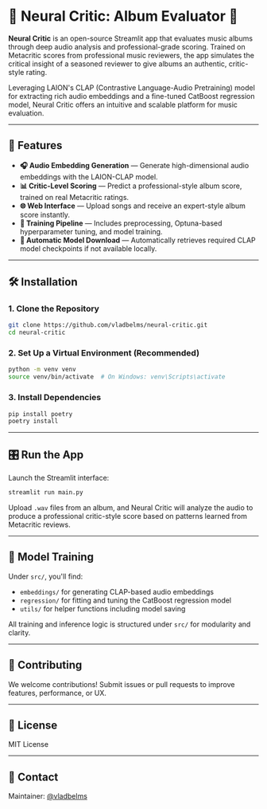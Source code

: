 # 🎵 Neural Critic: Album Evaluator 🎵

**Neural Critic** is an open-source Streamlit app that evaluates music albums through deep audio analysis and professional-grade scoring. Trained on Metacritic scores from professional music reviewers, the app simulates the critical insight of a seasoned reviewer to give albums an authentic, critic-style rating.

Leveraging LAION's CLAP (Contrastive Language-Audio Pretraining) model for extracting rich audio embeddings and a fine-tuned CatBoost regression model, Neural Critic offers an intuitive and scalable platform for music evaluation.

---

## 🚀 Features

* **🎧 Audio Embedding Generation** — Generate high-dimensional audio embeddings with the LAION-CLAP model.
* **📊 Critic-Level Scoring** — Predict a professional-style album score, trained on real Metacritic ratings.
* **🌐 Web Interface** — Upload songs and receive an expert-style album score instantly.
* **🧪 Training Pipeline** — Includes preprocessing, Optuna-based hyperparameter tuning, and model training.
* **📅 Automatic Model Download** — Automatically retrieves required CLAP model checkpoints if not available locally.

---

## 🛠️ Installation

### 1. Clone the Repository

```bash
git clone https://github.com/vladbelms/neural-critic.git
cd neural-critic
```

### 2. Set Up a Virtual Environment (Recommended)

```bash
python -m venv venv
source venv/bin/activate  # On Windows: venv\Scripts\activate
```

### 3. Install Dependencies

```bash
pip install poetry
poetry install
```

---

## 🎛️ Run the App

Launch the Streamlit interface:

```bash
streamlit run main.py
```

Upload `.wav` files from an album, and Neural Critic will analyze the audio to produce a professional critic-style score based on patterns learned from Metacritic reviews.

---

## 🧐 Model Training

Under `src/`, you'll find:

* `embeddings/` for generating CLAP-based audio embeddings
* `regression/` for fitting and tuning the CatBoost regression model
* `utils/` for helper functions including model saving

All training and inference logic is structured under `src/` for modularity and clarity.

---

## 🤝 Contributing

We welcome contributions! Submit issues or pull requests to improve features, performance, or UX.

---

## 📄 License

MIT License

---

## 📨 Contact

Maintainer: [@vladbelms](https://github.com/vladbelms)
